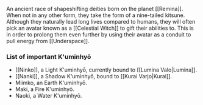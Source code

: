 An ancient race of shapeshifting deities born on the planet [[Remina]]. When not in any other form, they take the form of a nine-tailed kitsune. Although they naturally lead long lives compared to humans, they will often pick an avatar known as a [[Celestial Witch]] to gift their abilities to. This is in order to prolong them even further by using their avatar as a conduit to pull energy from [[Underspace]].

### List of important K'uminhyō

* [[Ninko]], a Light K'uminhyō, currently bound to [[Lumina Valo|Lumina]].
* [[Nanki]], a Shadow K'uminhyō, bound to [[Kurai Varjo|Kurai]].
* Miimko, an Earth K'uminhyō.
* Maki, a Fire K'uminhyō.
* Naoki, a Water K'uminhyō.
